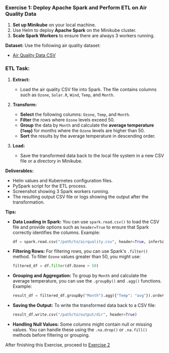 ### Exercise 1: Deploy Apache Spark and Perform ETL on Air Quality Data

1. **Set up Minikube** on your local machine.
2. Use Helm to deploy **Apache Spark** on the Minikube cluster.
3. **Scale Spark Workers** to ensure there are always 3 workers running.

**Dataset:**
Use the following air quality dataset:
- [Air Quality Data CSV](https://github.com/vincentarelbundock/Rdatasets/blob/master/csv/datasets/airquality.csv)

### ETL Task:

1. **Extract:**
   - Load the air quality CSV file into Spark. The file contains columns such as `Ozone`, `Solar.R`, `Wind`, `Temp`, and `Month`.

2. **Transform:**
   - **Select** the following columns: `Ozone`, `Temp`, and `Month`.
   - **Filter** the rows where `Ozone` levels exceed 50.
   - **Group** the data by `Month` and calculate the **average temperature (`Temp`)** for months where the `Ozone` levels are higher than 50.
   - **Sort** the results by the average temperature in descending order.

3. **Load:**
   - Save the transformed data back to the local file system in a new CSV file or a directory in Minikube.

**Deliverables:**
   - Helm values and Kubernetes configuration files.
   - PySpark script for the ETL process.
   - Screenshot showing 3 Spark workers running.
   - The resulting output CSV file or logs showing the output after the transformation.

**Tips:**

- **Data Loading in Spark:** You can use `spark.read.csv()` to load the CSV file and provide options such as `header=True` to ensure that Spark correctly identifies the columns. Example:

  ```python
  df = spark.read.csv("/path/to/airquality.csv", header=True, inferSchema=True)
  ```

- **Filtering Rows:** For filtering rows, you can use Spark's `.filter()` method. To filter `Ozone` values greater than 50, you might use:

  ```python
  filtered_df = df.filter(df.Ozone > 50)
  ```

- **Grouping and Aggregation:** To group by `Month` and calculate the average temperature, you can use the `.groupBy()` and `.agg()` functions. Example:

  ```python
  result_df = filtered_df.groupBy("Month").agg({"Temp": "avg"}).orderBy("avg(Temp)", ascending=False)
  ```

- **Saving the Output:** To write the transformed data back to a CSV file:

  ```python
  result_df.write.csv("/path/to/output/dir", header=True)
  ```

- **Handling Null Values:** Some columns might contain null or missing values. You can handle these using the `.na.drop()` or `.na.fill()` methods before filtering or grouping.

After finishing this Exercise, proceed to [Exercise 2](Task-2.md)